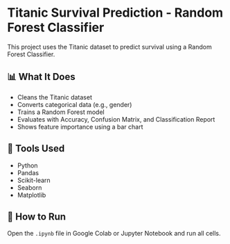 # Titanic Survival Prediction - Random Forest Classifier

This project uses the Titanic dataset to predict survival using a Random Forest Classifier.

## 📊 What It Does
- Cleans the Titanic dataset
- Converts categorical data (e.g., gender)
- Trains a Random Forest model
- Evaluates with Accuracy, Confusion Matrix, and Classification Report
- Shows feature importance using a bar chart

## 🧰 Tools Used
- Python
- Pandas
- Scikit-learn
- Seaborn
- Matplotlib

## 🚀 How to Run
Open the `.ipynb` file in Google Colab or Jupyter Notebook and run all cells.
